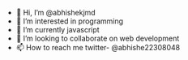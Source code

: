 - 👋 Hi, I’m @abhishekjmd
- 👀 I’m interested in programming
- 🌱 I’m currently javascript
- 💞️ I’m looking to collaborate on web development
- 📫 How to reach me twitter- @abhishe22308048

<!---
abhishekjmd/abhishekjmd is a ✨ special ✨ repository because its `README.md` (this file) appears on your GitHub profile.
You can click the Preview link to take a look at your changes.
--->
